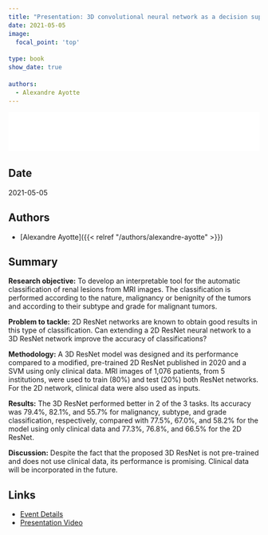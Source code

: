 ```yaml
---
title: "Presentation: 3D convolutional neural network as a decision support system for multiple renal tumor classification tasks"
date: 2021-05-05
image:
  focal_point: 'top'

type: book
show_date: true

authors:
  - Alexandre Ayotte
---
```


![ACFAS](featured.png)

## Date

2021-05-05

## Authors

- [Alexandre Ayotte]({{< relref "/authors/alexandre-ayotte" >}})

## Summary 

**Research objective:** To develop an interpretable tool for the automatic classification of renal lesions from MRI images. The classification is performed according to the nature, malignancy or benignity of the tumors and according to their subtype and grade for malignant tumors.

**Problem to tackle:** 2D ResNet networks are known to obtain good results in this type of classification. Can extending a 2D ResNet neural network to a 3D ResNet network improve the accuracy of classifications?

**Methodology:** A 3D ResNet model was designed and its performance compared to a modified, pre-trained 2D ResNet published in 2020 and a SVM using only clinical data. MRI images of 1,076 patients, from 5 institutions, were used to train (80%) and test (20%) both ResNet networks. For the 2D network, clinical data were also used as inputs.

**Results:** The 3D ResNet performed better in 2 of the 3 tasks. Its accuracy was 79.4%, 82.1%, and 55.7% for malignancy, subtype, and grade classification, respectively, compared with 77.5%, 67.0%, and 58.2% for the model using only clinical data and 77.3%, 76.8%, and 66.5% for the 2D ResNet.

**Discussion:** Despite the fact that the proposed 3D ResNet is not pre-trained and does not use clinical data, its performance is promising. Clinical data will be incorporated in the future.

## Links

- [Event Details](https://www.acfas.ca/evenements/congres/programme/88/600/614/c)
- [Presentation Video](https://vimeo.com/542213504/c5040822fa)
